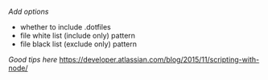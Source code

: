 *Add options*
- whether to include .dotfiles
- file white list (include only) pattern
- file black list (exclude only) pattern

*Good tips here*
https://developer.atlassian.com/blog/2015/11/scripting-with-node/